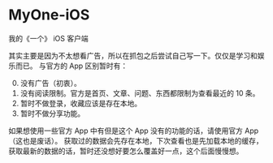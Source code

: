 # MyOne-iOS
我的《一个》 iOS 客户端

其实主要是因为不太想看广告，所以在抓包之后尝试自己写一下。仅仅是学习和娱乐而已。
与官方的 App 区别暂时有：

0. 没有广告（初衷）。
1. 没有阅读限制。官方是首页、文章、问题、东西都限制为查看最近的 10 条。
2. 暂时不做登录，收藏应该是存在本地。
3. 暂时不做分享功能。

如果想使用一些官方 App 中有但是这个 App 没有的功能的话，请使用官方 App（这也是废话）。
获取过的数据会先存在本地，下次查看也是先加载本地的缓存，获取最新的数据的话，暂时还没想好要怎么覆盖好一点，这个后面慢慢想。